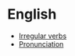 # English

* [Irregular verbs](https://github.com/bocharsky-bw/English/blob/master/irregular-verbs.md)
* [Pronunciation](https://github.com/bocharsky-bw/English/blob/master/pronunciation.md)
